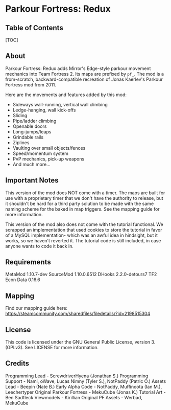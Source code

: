 # Parkour Fortress: Redux

## Table of Contents
[TOC]

## About
Parkour Fortress: Redux adds Mirror's Edge-style parkour movement mechanics into Team Fortress 2. Its maps are prefixed by `pf_`. The mod is a from-scratch, backward-compatible recreation of Jonas Kaerlev's Parkour Fortress mod from 2011.

Here are the movements and features added by this mod:
- Sideways wall-running, vertical wall climbing
- Ledge-hanging, wall kick-offs
- Sliding
- Pipe/ladder climbing
- Openable doors
- Long-jumps/leaps
- Grindable rails
- Ziplines
- Vaulting over small objects/fences
- Speed/momentum system
- PvP mechanics, pick-up weapons
- And much more...

## Important Notes

This version of the mod does NOT come with a timer. The maps are built for use with a proprietary timer that we don't have the authority to release, but it shouldn't be hard for a third party solution to be made with the same naming scheme for the baked in map triggers. See the mapping guide for more information.

This version of the mod also does not come with the tutorial functional. We scrapped an implementation that used cookies to store the tutorial in favor of a MySQL implementation- which was an awful idea in hindsight, but it works, so we haven't reverted it. The tutorial code is still included, in case anyone wants to code it back in.

## Requirements

MetaMod 1.10.7-dev
SourceMod 1.10.0.6512
DHooks 2.2.0-detours7
TF2 Econ Data 0.16.6

## Mapping

Find our mapping guide here: https://steamcommunity.com/sharedfiles/filedetails/?id=2198515304

## License

This code is licensed under the GNU General Public License, version 3. (GPLv3). See LICENSE for more information.

## Credits

Programming Lead - ScrewdriverHyena (Jonathan S.)
Programming Support - Nami, oWave, Lucas Nimny (Tyler S.), NotPaddy (Patric O.)
Assets Lead - Beepin (Nate B.)
Early Alpha Code - NotPaddy, Muffinoota (Ian M.), Leechertyper
Original Parkour Fortress - MekuCube (Jonas K.)
Tutorial Art - Ben Sadfleck
Viewmodels - Kirillian
Original PF Assets - Werbad, MekuCube
